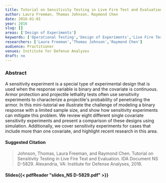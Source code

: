 ```yaml
---
title: Tutorial on Sensitivity Testing in Live Fire Test and Evaluation
author: Laura Freeman, Thomas Johnson, Raymond Chen
date: 2016-01-01
year: 2016
slug: []
areas: ['Design of Experiments']
keywords: ['Operational Testing','Design of Experiments','Live Fire Test and Evaluation','Sequential Design','Sensitivity Testing']
researchers: ['Laura Freeman','Thomas Johnson','Raymond Chen']
audience: Practitioner
venues: Institute for Defense Analyses
draft: no
---
```




### Abstract
A sensitivity experiment is a special type of experimental design that is used when the response variable is binary and the covariate is continuous. Armor protection and projectile lethality tests often use sensitivity experiments to characterize a projectile's probability of penetrating the armor. In this mini-tutorial we illustrate the challenge of modeling a binary response with a limited sample size, and show how sensitivity experiments can mitigate this problem. We review eight different single covariate sensitivity experiments and present a comparison of these designs using simulation. Additionally, we cover sensitivity experiments for cases that include more than one covariate, and highlight recent research in this area.

#### Suggested Citation
> Johnson, Thomas, Laura Freeman, and Raymond Chen. Tutorial on Sensitivity Testing in Live Fire Test and Evaluation. IDA Document NS D-5829. Alexandria, VA: Institute for Defense Analyses, 2016.

#### Slides{{< pdfReader "slides_NS D-5829.pdf" >}}




